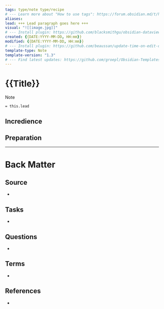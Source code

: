 ```yaml
---
tags: type/note type/recipe 
# --- Learn more about "How to use tags": https://forum.obsidian.md/t/how-to-use-tags/
aliases:
lead: +++ Lead paragraph goes here +++
visual: "![[image.jpg]]"
# --- Install plugin: https://github.com/blacksmithgu/obsidian-dataview
created: {{DATE:YYYY-MM-DD, HH:mm}}
modified: {{DATE:YYYY-MM-DD, HH:mm}}
# --- Install plugin: https://github.com/beaussan/update-time-on-edit-obsidian
template-type: Note
template-version: "1.3"
# --- Find latest updates: https://github.com/groepl/Obsidian-Templates
---
```


# {{Title}}

<!-- Main content of my thoughts really -->

> [!Note]
> `= this.lead`

## Incredience


## Preparation


---
# Back Matter
## Source
<!-- Always keep a link to the source- --> 
- 

## Tasks
<!-- What remains to be done with this note? --> 
- 

## Questions
<!-- What remains for you to consider? --> 
- 

## Terms
<!-- Links to definition pages -->
- 

## References
<!-- Links to pages not referenced in the content -->
- 